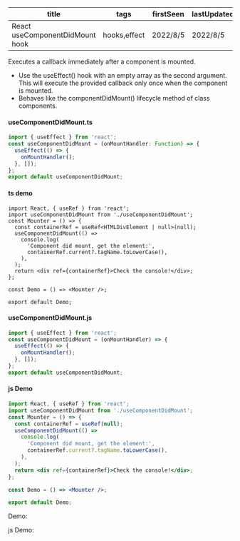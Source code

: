| title                           | tags         | firstSeen | lastUpdated |
| ------------------------------- | ------------ | --------- | ----------- |
| React useComponentDidMount hook | hooks,effect | 2022/8/5  | 2022/8/5    |

Executes a callback immediately after a component is mounted.

- Use the useEffect() hook with an empty array as the second argument. This will execute the provided callback only once when the component is mounted.
- Behaves like the componentDidMount() lifecycle method of class components.

#### useComponentDidMount.ts

```ts
import { useEffect } from 'react';
const useComponentDidMount = (onMountHandler: Function) => {
  useEffect(() => {
    onMountHandler();
  }, []);
};
export default useComponentDidMount;
```

#### ts demo

```tsx | pure
import React, { useRef } from 'react';
import useComponentDidMount from './useComponentDidMount';
const Mounter = () => {
  const containerRef = useRef<HTMLDivElement | null>(null);
  useComponentDidMount(() =>
    console.log(
      'Component did mount, get the element:',
      containerRef.current?.tagName.toLowerCase(),
    ),
  );
  return <div ref={containerRef}>Check the console!</div>;
};

const Demo = () => <Mounter />;

export default Demo;
```

#### useComponentDidMount.js

```js
import { useEffect } from 'react';
const useComponentDidMount = (onMountHandler) => {
  useEffect(() => {
    onMountHandler();
  }, []);
};
export default useComponentDidMount;
```

#### js Demo

```jsx | pure
import React, { useRef } from 'react';
import useComponentDidMount from './useComponentDidMount';
const Mounter = () => {
  const containerRef = useRef(null);
  useComponentDidMount(() =>
    console.log(
      'Component did mount, get the element:',
      containerRef.current?.tagName.toLowerCase(),
    ),
  );
  return <div ref={containerRef}>Check the console!</div>;
};

const Demo = () => <Mounter />;

export default Demo;
```

Demo:

<code src="./Demo.tsx"></code>

js Demo:

<code src="./js/Demo.jsx"></code>
